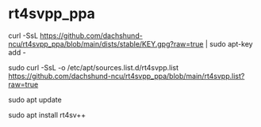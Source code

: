 # rt4svpp_ppa
curl -SsL https://github.com/dachshund-ncu/rt4svpp_ppa/blob/main/dists/stable/KEY.gpg?raw=true | sudo apt-key add -

sudo curl -SsL -o /etc/apt/sources.list.d/rt4svpp.list https://github.com/dachshund-ncu/rt4svpp_ppa/blob/main/rt4svpp.list?raw=true

sudo apt update

sudo apt install rt4sv++